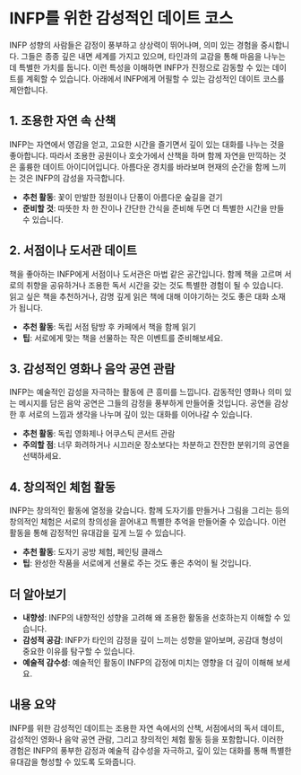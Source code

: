 # INFP를 위한 감성적인 데이트 코스

INFP 성향의 사람들은 감정이 풍부하고 상상력이 뛰어나며, 의미 있는 경험을 중시합니다. 그들은 종종 깊은 내면 세계를 가지고 있으며, 타인과의 교감을 통해 마음을 나누는 데 특별한 가치를 둡니다. 이런 특성을 이해하면 INFP가 진정으로 감동할 수 있는 데이트를 계획할 수 있습니다. 아래에서 INFP에게 어필할 수 있는 감성적인 데이트 코스를 제안합니다.

## 1. 조용한 자연 속 산책
INFP는 자연에서 영감을 얻고, 고요한 시간을 즐기면서 깊이 있는 대화를 나누는 것을 좋아합니다. 따라서 조용한 공원이나 호숫가에서 산책을 하며 함께 자연을 만끽하는 것은 훌륭한 데이트 아이디어입니다. 아름다운 경치를 바라보며 현재의 순간을 함께 느끼는 것은 INFP의 감성을 자극합니다.

- **추천 활동**: 꽃이 만발한 정원이나 단풍이 아름다운 숲길을 걷기
- **준비할 것**: 따뜻한 차 한 잔이나 간단한 간식을 준비해 두면 더 특별한 시간을 만들 수 있습니다.

## 2. 서점이나 도서관 데이트
책을 좋아하는 INFP에게 서점이나 도서관은 마법 같은 공간입니다. 함께 책을 고르며 서로의 취향을 공유하거나 조용한 독서 시간을 갖는 것도 특별한 경험이 될 수 있습니다. 읽고 싶은 책을 추천하거나, 감명 깊게 읽은 책에 대해 이야기하는 것도 좋은 대화 소재가 됩니다.

- **추천 활동**: 독립 서점 탐방 후 카페에서 책을 함께 읽기
- **팁**: 서로에게 맞는 책을 선물하는 작은 이벤트를 준비해보세요.

## 3. 감성적인 영화나 음악 공연 관람
INFP는 예술적인 감성을 자극하는 활동에 큰 흥미를 느낍니다. 감동적인 영화나 의미 있는 메시지를 담은 음악 공연은 그들의 감정을 풍부하게 만들어줄 것입니다. 공연을 감상한 후 서로의 느낌과 생각을 나누며 깊이 있는 대화를 이어나갈 수 있습니다.

- **추천 활동**: 독립 영화제나 어쿠스틱 콘서트 관람
- **주의할 점**: 너무 화려하거나 시끄러운 장소보다는 차분하고 잔잔한 분위기의 공연을 선택하세요.

## 4. 창의적인 체험 활동
INFP는 창의적인 활동에 열정을 갖습니다. 함께 도자기를 만들거나 그림을 그리는 등의 창의적인 체험은 서로의 창의성을 끌어내고 특별한 추억을 만들어줄 수 있습니다. 이런 활동을 통해 감정적인 유대감을 깊게 느낄 수 있습니다.

- **추천 활동**: 도자기 공방 체험, 페인팅 클래스
- **팁**: 완성한 작품을 서로에게 선물로 주는 것도 좋은 추억이 될 것입니다.

## 더 알아보기
- **내향성**: INFP의 내향적인 성향을 고려해 왜 조용한 활동을 선호하는지 이해할 수 있습니다.
- **감성적 공감**: INFP가 타인의 감정을 깊이 느끼는 성향을 알아보며, 공감대 형성이 중요한 이유를 탐구할 수 있습니다.
- **예술적 감수성**: 예술적인 활동이 INFP의 감정에 미치는 영향을 더 깊이 이해해 보세요.

## 내용 요약
INFP를 위한 감성적인 데이트는 조용한 자연 속에서의 산책, 서점에서의 독서 데이트, 감성적인 영화나 음악 공연 관람, 그리고 창의적인 체험 활동 등을 포함합니다. 이러한 경험은 INFP의 풍부한 감정과 예술적 감수성을 자극하고, 깊이 있는 대화를 통해 특별한 유대감을 형성할 수 있도록 도와줍니다.